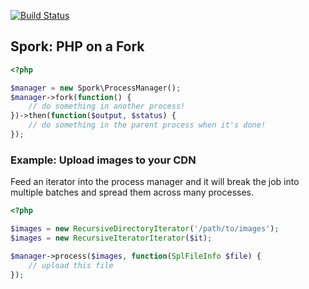 [![Build Status](https://secure.travis-ci.org/kriswallsmith/spork.png?branch=master)](http://travis-ci.org/kriswallsmith/spork)

Spork: PHP on a Fork
--------------------

```php
<?php

$manager = new Spork\ProcessManager();
$manager->fork(function() {
    // do something in another process!
})->then(function($output, $status) {
    // do something in the parent process when it's done!
});
```

### Example: Upload images to your CDN

Feed an iterator into the process manager and it will break the job into
multiple batches and spread them across many processes.

```php
<?php

$images = new RecursiveDirectoryIterator('/path/to/images');
$images = new RecursiveIteratorIterator($it);

$manager->process($images, function(SplFileInfo $file) {
    // upload this file
});
```
